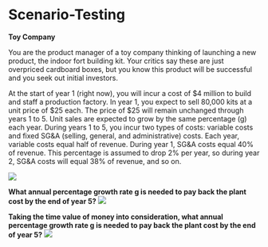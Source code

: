 # Scenario-Testing

**Toy Company**

You are the product manager of a toy company thinking of launching a new product, the indoor fort building kit. Your critics say these are just overpriced cardboard boxes, but you know this product will be successful and you seek out initial investors.

At the start of year 1 (right now), you will incur a cost of $4 million to build and staff a production factory. In year 1, you expect to sell 80,000 kits at a unit price of $25 each. The price of $25 will remain unchanged through years 1 to 5. Unit sales are expected to grow by the same percentage (g) each year. During years 1 to 5, you incur two types of costs: variable costs and fixed SG&A (selling, general, and administrative) costs. Each year, variable costs equal half of revenue. During year 1, SG&A costs equal 40% of revenue. This percentage is assumed to drop 2% per year, so during year 2, SG&A costs will equal 38% of revenue, and so on.

<img src="https://i.imgur.com/Zt7sfpl.png"/>

**What annual percentage growth rate g is needed to pay back the plant cost by the end of year 5?**
<img src="https://i.imgur.com/uVphxlr.png"/>

**Taking the time value of money into consideration, what annual percentage growth rate g is needed to pay back the plant cost by the end of year 5?**
<img src="https://i.imgur.com/buTvDQv.png"/>
